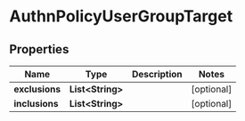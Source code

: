

# AuthnPolicyUserGroupTarget


## Properties

| Name | Type | Description | Notes |
|------------ | ------------- | ------------- | -------------|
|**exclusions** | **List&lt;String&gt;** |  |  [optional] |
|**inclusions** | **List&lt;String&gt;** |  |  [optional] |



